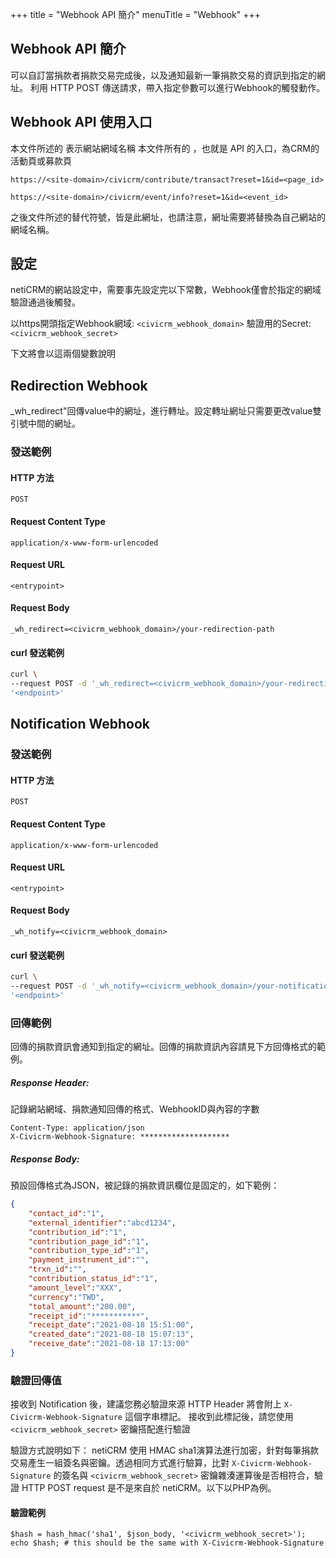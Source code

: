 +++
title = "Webhook API 簡介"
menuTitle = "Webhook"
+++

## Webhook API 簡介

可以自訂當捐款者捐款交易完成後，以及通知最新一筆捐款交易的資訊到指定的網址。
利用 HTTP POST 傳送請求，帶入指定參數可以進行Webhook的觸發動作。

## Webhook API 使用入口

本文件所述的 <site-domain> 表示網站網域名稱
本文件所有的 <entrypoint> ，也就是 API 的入口，為CRM的活動頁或募款頁
```
https://<site-domain>/civicrm/contribute/transact?reset=1&id=<page_id>
```
```
https://<site-domain>/civicrm/event/info?reset=1&id=<event_id>
```

之後文件所述的<entrypoint>替代符號，皆是此網址，也請注意，網址需要將<site-domain>替換為自己網站的網域名稱。


## 設定

netiCRM的網站設定中，需要事先設定完以下常數，Webhook僅會於指定的網域驗證通過後觸發。

以https開頭指定Webhook網域: `<civicrm_webhook_domain>`
驗證用的Secret: `<civicrm_webhook_secret>`

下文將會以這兩個變數說明


## Redirection Webhook
_wh_redirect"回傳value中的網址，進行轉址。設定轉址網址只需要更改value雙引號中間的網址。

### 發送範例

#### HTTP 方法

`POST`

#### Request Content Type

`application/x-www-form-urlencoded`

#### Request URL

`<entrypoint>`

#### Request Body

`_wh_redirect=<civicrm_webhook_domain>/your-redirection-path`

#### curl 發送範例

```bash
curl \
--request POST -d '_wh_redirect=<civicrm_webhook_domain>/your-redirection-path' \
'<endpoint>'
```


## Notification Webhook

### 發送範例

#### HTTP 方法

`POST`

#### Request Content Type

`application/x-www-form-urlencoded`

#### Request URL

`<entrypoint>`

#### Request Body

`_wh_notify=<civicrm_webhook_domain>`

#### curl 發送範例

```bash
curl \ 
--request POST -d '_wh_notify=<civicrm_webhook_domain>/your-notification-path' \ 
'<endpoint>'
```

### 回傳範例

回傳的捐款資訊會通知到指定的網址。回傳的捐款資訊內容請見下方回傳格式的範例。

##### Response Header:
記錄網站網域、捐款通知回傳的格式、WebhookID與內容的字數
```
Content-Type: application/json
X-Civicrm-Webhook-Signature: ********************
```

##### Response Body:

預設回傳格式為JSON，被記錄的捐款資訊欄位是固定的，如下範例：

```json
{
    "contact_id":"1",
    "external_identifier":"abcd1234",
    "contribution_id":"1",
    "contribution_page_id":"1",
    "contribution_type_id":"1",
    "payment_instrument_id":"",
    "trxn_id":"",
    "contribution_status_id":"1",
    "amount_level":"XXX",
    "currency":"TWD",
    "total_amount":"200.00",
    "receipt_id":"***********",
    "receipt_date":"2021-08-18 15:51:00",
    "created_date":"2021-08-18 15:07:13",
    "receive_date":"2021-08-18 17:13:00"
}
```
### 驗證回傳值

接收到 Notification 後，建議您務必驗證來源
HTTP Header 將會附上 `X-Civicrm-Webhook-Signature` 這個字串標記。
接收到此標記後，請您使用 `<civicrm_webhook_secret>` 密鑰搭配進行驗證

驗證方式說明如下：
netiCRM 使用 HMAC sha1演算法進行加密，針對每筆捐款交易產生一組簽名與密鑰。透過相同方式進行驗算，比對 `X-Civicrm-Webhook-Signature` 的簽名與 `<civicrm_webhook_secret>` 密鑰雜湊運算後是否相符合，驗證 HTTP POST request 是不是來自於 netiCRM。以下以PHP為例。

#### 驗證範例

```
$hash = hash_hmac('sha1', $json_body, '<civicrm_webhook_secret>');
echo $hash; # this should be the same with X-Civicrm-Webhook-Signature
```
